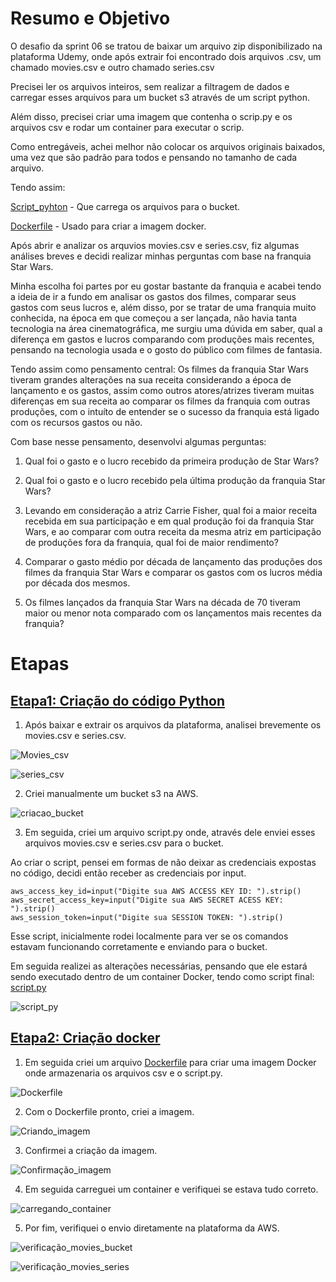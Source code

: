 # Resumo e Objetivo

O desafio da sprint 06 se tratou de baixar um arquivo zip disponibilizado na plataforma Udemy, onde após extrair foi encontrado dois arquivos .csv, um chamado movies.csv e outro chamado series.csv

Precisei ler os arquivos inteiros, sem realizar a filtragem de dados e carregar esses arquivos para um bucket s3 através de um script python. 

Além disso, precisei criar uma imagem que contenha o scrip.py e os arquivos csv e rodar um container para executar o scrip.

Como entregáveis, achei melhor não colocar os arquivos originais baixados, uma vez que são padrão para todos e pensando no tamanho de cada arquivo.

Tendo assim:

[Script_pyhton](../Desafio/Etapa-01/script.py) - Que carrega os arquivos para o bucket.

[Dockerfile](../Desafio/Etapa-02/Dockerfile) - Usado para criar a imagem docker.

Após abrir e analizar os arquvios movies.csv e series.csv, fiz algumas análises breves e decidi realizar minhas perguntas com base na franquia Star Wars.

Minha escolha foi partes por eu gostar bastante da franquia e acabei tendo a ideia de ir a fundo em analisar os gastos dos filmes, comparar seus gastos com seus lucros e, além disso, por se tratar de uma franquia muito conhecida, na época em que começou a ser lançada, não havia tanta tecnologia na área cinematográfica, me surgiu uma dúvida em saber, qual a diferença em gastos e lucros comparando com produções mais recentes, pensando na tecnologia usada e o gosto do público com filmes de fantasia.

Tendo assim como pensamento central: Os filmes da franquia Star Wars tiveram grandes alterações na sua receita considerando a época de lançamento e os gastos, assim como outros atores/atrizes tiveram muitas diferenças em sua receita ao comparar os filmes da franquia com outras produções, com o intuíto de entender se o sucesso da franquia está ligado com os recursos gastos ou não.

Com base nesse pensamento, desenvolvi algumas perguntas:

1. Qual foi o gasto e o lucro recebido da primeira produção de Star Wars?

2. Qual foi o gasto e o lucro recebido pela última produção da franquia Star Wars?

3. Levando em consideração a atriz Carrie Fisher, qual foi a maior receita recebida em sua participação e em qual produção foi da franquia Star Wars, e ao comparar com outra receita da mesma atriz em participação de produções fora da franquia, qual foi de maior rendimento?

4. Comparar o gasto médio por década de lançamento das produções dos filmes da franquia Star Wars e comparar os gastos com os lucros média por década dos mesmos.

5. Os filmes lançados da franquia Star Wars na década de 70 tiveram maior ou menor nota comparado com os lançamentos mais recentes da franquia?

# Etapas

## [Etapa1: Criação do código Python](../Desafio/Etapa-01/)

1. Após baixar e extrair os arquivos da plataforma, analisei brevemente os movies.csv e series.csv.

![Movies_csv](../Evidencias/movies_csv.jpg)

![series_csv](../Evidencias/series_csv.jpg)

2. Criei manualmente um bucket s3 na AWS.

![criacao_bucket](../Evidencias/bucket_desafio.jpg)

3.  Em seguida, criei um arquivo script.py onde, através dele enviei esses arquivos movies.csv e series.csv para o bucket.

Ao criar o script, pensei em formas de não deixar as credenciais expostas no código, decidi então receber as credenciais por input.

````
aws_access_key_id=input("Digite sua AWS ACCESS KEY ID: ").strip()
aws_secret_access_key=input("Digite sua AWS SECRET ACESS KEY: ").strip()
aws_session_token=input("Digite sua SESSION TOKEN: ").strip()

````

Esse script, inicialmente rodei localmente para ver se os comandos estavam funcionando corretamente e enviando para o bucket.

Em seguida realizei as alterações necessárias, pensando que ele estará sendo executado dentro de um container Docker, tendo como script final: [script.py](../Desafio/Etapa-01/script.py)

![script_py](../Evidencias/script_python.jpg)


## [Etapa2: Criação docker](../Desafio/Etapa-02/)

1. Em seguida criei um arquivo [Dockerfile](../Desafio/Etapa-02/Dockerfile) para criar uma imagem Docker onde armazenaria os arquivos csv e o script.py.

![Dockerfile](../Evidencias/script_dockerfile.jpg)

2. Com o Dockerfile pronto, criei a imagem.

![Criando_imagem](../Evidencias/criando_imagem.jpg)

3. Confirmei a criação da imagem.

![Confirmação_imagem](../Evidencias/confirmacao_criacao_imagem.jpg)

4. Em seguida carreguei um container e verifiquei se estava tudo correto.

![carregando_container](../Evidencias/carregando_container.jpg)

5. Por fim, verifiquei o envio diretamente na plataforma da AWS.

![verificação_movies_bucket](../Evidencias/confirmacao_bucket_movies.jpg)

![verificação_movies_series](../Evidencias/confirmacao_bucket_series.jpg)










